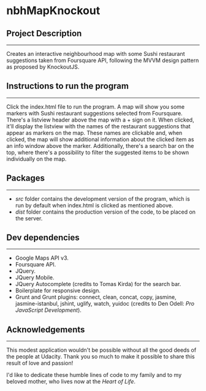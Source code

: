 # nbhMapKnockout

## Project Description
  --------------------
Creates an interactive neighbourhood map with some Sushi restaurant suggestions 
taken from Foursquare API, following the MVVM design pattern as proposed by KnockoutJS.

## Instructions to run the program
  ---------------------------------
Click the index.html file to run the program. A map will show you some markers with Sushi
restaurant suggestions selected from Foursquare. There's a listview header above the map
with a + sign on it. When clicked, it'll display the listview with the names of the restaurant
suggestions that appear as markers on the map. These names are clickable and, when clicked, the
map will show additional information about the clicked item as an info window above the marker.
Additionally, there's a search bar on the top, where there's a possibility to filter the suggested
items to be shown individually on the map. 


## Packages
  ---------
* _src_ folder contains the development version of the program, which is run by default when
  index.html is clicked as mentioned above.
* _dist_ folder contains the production version of the code, to be placed on the server.



## Dev dependencies
   ----------------
*  Google Maps API v3.
*  Foursquare API.
*  JQuery.
*  JQuery Mobile.
*  JQuery Autocomplete (credits to Tomas Kirda) for the search bar.
*  Boilerplate for responsive design.
*  Grunt and Grunt plugins: connect, clean, concat, copy, jasmine, jasmine-istanbul, jshint,
   uglify, watch, yuidoc (credits to Den Odell: _Pro JavaScript Development_).
   
## Acknowledgements
  -----------------
This modest application wouldn't be possible without all the good deeds of the people at Udacity.
Thank you so much to make it possible to share this result of love and passion!


I'd like to dedicate these humble lines of code to my family and to my beloved mother, who lives
now at the *Heart of Life*.



